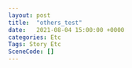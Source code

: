```yaml
---
layout: post
title:  "others_test"
date:   2021-08-04 15:00:00 +0000
categories: Etc
Tags: Story Etc
SceneCode: []
---
```

